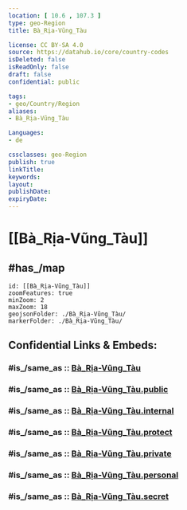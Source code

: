 ```yaml
---
location: [ 10.6 , 107.3 ] 
type: geo-Region
title: Bà_Rịa-Vũng_Tàu

license: CC BY-SA 4.0
source: https://datahub.io/core/country-codes
isDeleted: false
isReadOnly: false
draft: false
confidential: public

tags:
- geo/Country/Region
aliases:
- Bà_Rịa-Vũng_Tàu

Languages:
- de

cssclasses: geo-Region
publish: true
linkTitle: 
keywords: 
layout: 
publishDate: 
expiryDate: 
---
```


# [[Bà_Rịa-Vũng_Tàu]] 


## #has_/map 


```leaflet
id: [[Bà_Rịa-Vũng_Tàu]]
zoomFeatures: true 
minZoom: 2 
maxZoom: 18
geojsonFolder: ./Bà_Rịa-Vũng_Tàu/
markerFolder: ./Bà_Rịa-Vũng_Tàu/
```


## Confidential Links & Embeds: 

### #is_/same_as :: [Bà_Rịa-Vũng_Tàu](/_Standards/Earth/Continent/Asia/Asia~South~East/Vietnam/Provinces~Vietnam/Bà_Rịa-Vũng_Tàu.md) 

### #is_/same_as :: [Bà_Rịa-Vũng_Tàu.public](/_public/Earth/Continent/Asia/Asia~South~East/Vietnam/Provinces~Vietnam/Bà_Rịa-Vũng_Tàu.public.md) 

### #is_/same_as :: [Bà_Rịa-Vũng_Tàu.internal](/_internal/Earth/Continent/Asia/Asia~South~East/Vietnam/Provinces~Vietnam/Bà_Rịa-Vũng_Tàu.internal.md) 

### #is_/same_as :: [Bà_Rịa-Vũng_Tàu.protect](/_protect/Earth/Continent/Asia/Asia~South~East/Vietnam/Provinces~Vietnam/Bà_Rịa-Vũng_Tàu.protect.md) 

### #is_/same_as :: [Bà_Rịa-Vũng_Tàu.private](/_private/Earth/Continent/Asia/Asia~South~East/Vietnam/Provinces~Vietnam/Bà_Rịa-Vũng_Tàu.private.md) 

### #is_/same_as :: [Bà_Rịa-Vũng_Tàu.personal](/_personal/Earth/Continent/Asia/Asia~South~East/Vietnam/Provinces~Vietnam/Bà_Rịa-Vũng_Tàu.personal.md) 

### #is_/same_as :: [Bà_Rịa-Vũng_Tàu.secret](/_secret/Earth/Continent/Asia/Asia~South~East/Vietnam/Provinces~Vietnam/Bà_Rịa-Vũng_Tàu.secret.md)

